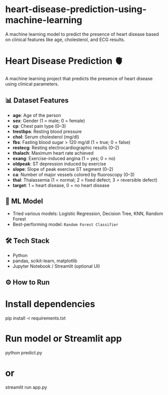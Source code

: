 # heart-disease-prediction-using-machine-learning
A machine learning model to predict the presence of heart disease based on clinical features like age, cholesterol, and ECG results.
# Heart Disease Prediction 🫀

A machine learning project that predicts the presence of heart disease using clinical parameters.

## 📊 Dataset Features
- **age**: Age of the person
- **sex**: Gender (1 = male; 0 = female)
- **cp**: Chest pain type (0–3)
- **trestbps**: Resting blood pressure
- **chol**: Serum cholesterol (mg/dl)
- **fbs**: Fasting blood sugar > 120 mg/dl (1 = true; 0 = false)
- **restecg**: Resting electrocardiographic results (0–2)
- **thalach**: Maximum heart rate achieved
- **exang**: Exercise-induced angina (1 = yes; 0 = no)
- **oldpeak**: ST depression induced by exercise
- **slope**: Slope of peak exercise ST segment (0–2)
- **ca**: Number of major vessels colored by fluoroscopy (0–3)
- **thal**: Thalassemia (1 = normal; 2 = fixed defect; 3 = reversible defect)
- **target**: 1 = heart disease, 0 = no heart disease

## 🧠 ML Model
- Tried various models: Logistic Regression, Decision Tree, KNN, Random Forest
- Best-performing model: `Random Forest Classifier`

## 🛠️ Tech Stack
- Python
- pandas, scikit-learn, matplotlib
- Jupyter Notebook / Streamlit (optional UI)

## ⚙️ How to Run
# Install dependencies
pip install -r requirements.txt

# Run model or Streamlit app
python predict.py
# or
streamlit run app.py 
